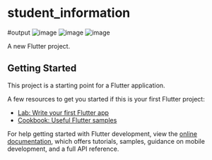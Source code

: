 # student_information
#output
![image](https://github.com/user-attachments/assets/238f7361-e67b-413c-97b8-05d13d5311cc)
![image](https://github.com/user-attachments/assets/ae904a9f-dc5a-499b-ab5f-eda0e64b451b)
![image](https://github.com/user-attachments/assets/71997bcb-9fc0-4036-a554-2e99b04b45ab)



A new Flutter project.

## Getting Started

This project is a starting point for a Flutter application.

A few resources to get you started if this is your first Flutter project:

- [Lab: Write your first Flutter app](https://docs.flutter.dev/get-started/codelab)
- [Cookbook: Useful Flutter samples](https://docs.flutter.dev/cookbook)

For help getting started with Flutter development, view the
[online documentation](https://docs.flutter.dev/), which offers tutorials,
samples, guidance on mobile development, and a full API reference.
